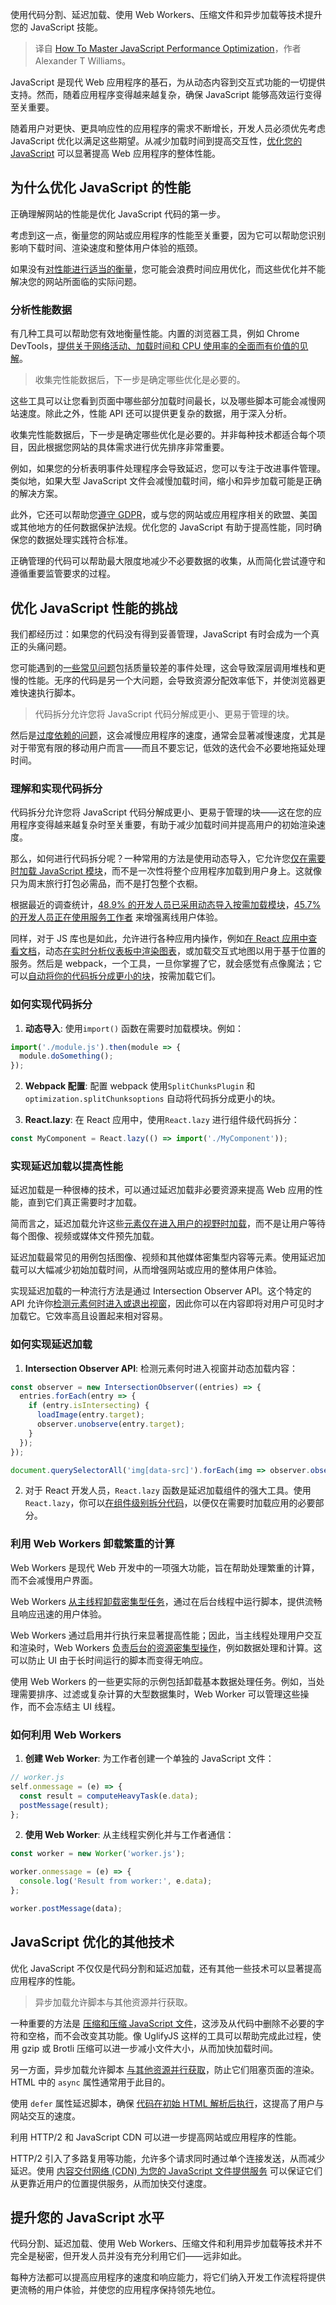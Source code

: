 
<!--
title: 如何精通JavaScript 能优化
cover: https://cdn.thenewstack.io/media/2024/07/7e117b67-vaibhav-nagare-tyorfzqokxg-unsplash.jpg
-->

使用代码分割、延迟加载、使用 Web Workers、压缩文件和异步加载等技术提升您的 JavaScript 技能。

> 译自 [How To Master JavaScript Performance Optimization](https://thenewstack.io/how-to-master-javascript-performance-optimization/)，作者 Alexander T Williams。

JavaScript 是现代 Web 应用程序的基石，为从动态内容到交互式功能的一切提供支持。然而，随着应用程序变得越来越复杂，确保 JavaScript 能够高效运行变得至关重要。

随着用户对更快、更具响应性的应用程序的需求不断增长，开发人员必须优先考虑 JavaScript 优化以满足这些期望。从减少加载时间到提高交互性，[优化您的 JavaScript](https://developer.mozilla.org/en-US/docs/Learn/Performance/JavaScript) 可以显著提高 Web 应用程序的整体性能。

## 为什么优化 JavaScript 的性能

正确理解网站的性能是优化 JavaScript 代码的第一步。

考虑到这一点，衡量您的网站或应用程序的性能至关重要，因为它可以帮助您识别影响下载时间、渲染速度和整体用户体验的瓶颈。

如果没有[对性能进行适当的衡量](https://thenewstack.io/4-ways-to-measure-your-software-delivery-performance/)，您可能会浪费时间应用优化，而这些优化并不能解决您的网站所面临的实际问题。

### 分析性能数据

有几种工具可以帮助您有效地衡量性能。内置的浏览器工具，例如 Chrome DevTools，[提供关于网络活动、加载时间和 CPU 使用率的全面而有价值的见解](https://developer.chrome.com/docs/devtools/console/understand-messages)。

> 收集完性能数据后，下一步是确定哪些优化是必要的。

这些工具可以让您看到页面中哪些部分加载时间最长，以及哪些脚本可能会减慢网站速度。除此之外，性能 API 还可以提供更复杂的数据，用于深入分析。

收集完性能数据后，下一步是确定哪些优化是必要的。并非每种技术都适合每个项目，因此根据您网站的具体需求进行优先排序非常重要。

例如，如果您的分析表明事件处理程序会导致延迟，您可以专注于改进事件管理。类似地，如果大型 JavaScript 文件会减慢加载时间，缩小和异步加载可能是正确的解决方案。

此外，它还可以帮助您[遵守 GDPR](https://upsun.com/blog/gdpr-compliance-everywhere/)，或与您的网站或应用程序相关的欧盟、美国或其他地方的任何数据保护法规。优化您的 JavaScript 有助于提高性能，同时确保您的数据处理实践符合标准。

正确管理的代码可以帮助最大限度地减少不必要数据的收集，从而简化尝试遵守和遵循重要监管要求的过程。

## 优化 JavaScript 性能的挑战

我们都经历过：如果您的代码没有得到妥善管理，JavaScript 有时会成为一个真正的头痛问题。

您可能遇到的[一些常见问题](https://thenewstack.io/too-much-javascript-why-the-frontend-needs-to-build-better/)包括质量较差的事件处理，这会导致深层调用堆栈和更慢的性能。无序的代码是另一个大问题，会导致资源分配效率低下，并使浏览器更难快速执行脚本。

> 代码拆分允许您将 JavaScript 代码分解成更小、更易于管理的块。

然后是[过度依赖的问题](https://thenewstack.io/a-guide-to-software-dependencies/)，这会减慢应用程序的速度，通常会显著减慢速度，尤其是对于带宽有限的移动用户而言——而且不要忘记，低效的迭代会不必要地拖延处理时间。

### 理解和实现代码拆分

代码拆分允许您将 JavaScript 代码分解成更小、更易于管理的块——这在您的应用程序变得越来越复杂时至关重要，有助于减少加载时间并提高用户的初始渲染速度。

那么，如何进行代码拆分呢？一种常用的方法是使用动态导入，它允许您[仅在需要时加载 JavaScript 模块](https://thenewstack.io/5-ways-javascript-is-improving-modules-for-developers/)，而不是一次性将整个应用程序加载到用户身上。这就像只为周末旅行打包必需品，而不是打包整个衣橱。

根据最近的调查统计，[48.9% 的开发人员已采用动态导入按需加载模块](https://marketsplash.com/javascript-statistics/)，[45.7% 的开发人员正在使用服务工作者](https://developer.mozilla.org/en-US/docs/Web/API/Service_Worker_API/Using_Service_Workers) 来增强离线用户体验。

同样，对于 JS 库也是如此，允许进行各种应用内操作，例如[在 React 应用中查看文档](http://apryse.com/blog/webviewer/how-view-documents-in-a-react-app)，动态[在实时分析仪表板中渲染图表](https://stackoverflow.com/questions/44248930/how-to-get-realtime-data)，或加载交互式地图以用于基于位置的服务。然后是 webpack，一个工具，一旦你掌握了它，就会感觉有点像魔法；它可以[自动将你的代码拆分成更小的块](https://thenewstack.io/airbnb-moves-from-webpack-to-metro-enjoys-shorter-build-times/)，按需加载它们。

### 如何实现代码拆分

1. **动态导入**: 使用`import()`
函数在需要时加载模块。例如：

```javascript
import('./module.js').then(module => {
  module.doSomething();
});
```

2. **Webpack 配置**: 配置 webpack 使用`SplitChunksPlugin` 和`optimization.splitChunksoptions` 自动将代码拆分成更小的块。
  
3. **React.lazy**: 在 React 应用中，使用`React.lazy`
进行组件级代码拆分：

```javascript
const MyComponent = React.lazy(() => import('./MyComponent'));
```

### 实现延迟加载以提高性能

延迟加载是一种很棒的技术，可以通过延迟加载非必要资源来提高 Web 应用的性能，直到它们真正需要时才加载。

简而言之，延迟加载允许这些[元素仅在进入用户的视野时加载](https://www.hotjar.com/blog/importance-of-lazy-loading-content/)，而不是让用户等待每个图像、视频或媒体文件预先加载。

延迟加载最常见的用例包括图像、视频和其他媒体密集型内容等元素。使用延迟加载可以大幅减少初始加载时间，从而增强网站或应用的整体用户体验。

实现延迟加载的一种流行方法是通过 Intersection Observer API。这个特定的 API 允许你[检测元素何时进入或退出视窗](https://stackoverflow.com/questions/53306419/intersection-observer-when-element-leaves-the-viewport)，因此你可以在内容即将对用户可见时才加载它。它效率高且设置起来相对容易。

### 如何实现延迟加载

1. **Intersection Observer API**: 检测元素何时进入视窗并动态加载内容：

```javascript
const observer = new IntersectionObserver((entries) => {
  entries.forEach(entry => {
    if (entry.isIntersecting) {
      loadImage(entry.target);
      observer.unobserve(entry.target);
    }
  });
});

document.querySelectorAll('img[data-src]').forEach(img => observer.observe(img));
```

2. 对于 React 开发人员，`React.lazy` 函数是延迟加载组件的强大工具。使用`React.lazy`，你可以[在组件级别拆分代码](https://legacy.reactjs.org/docs/code-splitting.html)，以便仅在需要时加载应用的必要部分。


### 利用 Web Workers 卸载繁重的计算

Web Workers 是现代 Web 开发中的一项强大功能，旨在帮助处理繁重的计算，而不会减慢用户界面。

Web Workers [从主线程卸载密集型任务](https://web.dev/learn/performance/web-worker-overview)，通过在后台线程中运行脚本，提供流畅且响应迅速的用户体验。

Web Workers 通过启用并行执行来显著提高性能；因此，当主线程处理用户交互和渲染时，Web Workers [负责后台的资源密集型操作](https://thenewstack.io/leveraging-web-workers-to-safely-store-access-tokens/)，例如数据处理和计算。这可以防止 UI 由于长时间运行的脚本而变得无响应。

使用 Web Workers 的一些更实际的示例包括卸载基本数据处理任务。例如，当处理需要排序、过滤或复杂计算的大型数据集时，Web Worker 可以管理这些操作，而不会冻结主 UI 线程。

### 如何利用 Web Workers

1. **创建 Web Worker**: 为工作者创建一个单独的 JavaScript 文件：

```javascript
// worker.js
self.onmessage = (e) => {
  const result = computeHeavyTask(e.data);
  postMessage(result);
};
```

2. **使用 Web Worker**: 从主线程实例化并与工作者通信：

```javascript
const worker = new Worker('worker.js');

worker.onmessage = (e) => {
  console.log('Result from worker:', e.data);
};

worker.postMessage(data);
```
## JavaScript 优化的其他技术

优化 JavaScript 不仅仅是代码分割和延迟加载，还有其他一些技术可以显著提高应用程序的性能。

> 异步加载允许脚本与其他资源并行获取。

一种重要的方法是 [压缩和压缩 JavaScript 文件](https://thenewstack.io/the-architects-guide-to-data-and-file-formats/)，这涉及从代码中删除不必要的字符和空格，而不会改变其功能。像 UglifyJS 这样的工具可以帮助完成此过程，使用 gzip 或 Brotli 压缩可以进一步减小文件大小，从而加快加载时间。

另一方面，异步加载允许脚本 [与其他资源并行获取](https://stackoverflow.com/questions/47344897/what-does-synchronous-vs-asynchronous-loading-mean)，防止它们阻塞页面的渲染。HTML 中的 `async` 属性通常用于此目的。

使用 `defer` 属性延迟脚本，确保 [代码在初始 HTML 解析后执行](https://stackoverflow.com/questions/51092203/how-to-execute-javascript-after-html-and-javascript-has-been-parsed-but-not-any)，这提高了用户与网站交互的速度。

利用 HTTP/2 和 JavaScript CDN 可以进一步提高网站或应用程序的性能。

HTTP/2 引入了多路复用等功能，允许多个请求同时通过单个连接发送，从而减少延迟。使用 [内容交付网络 (CDN) 为您的 JavaScript 文件提供服务](https://stackoverflow.com/questions/59182642/how-to-choose-a-cdn-to-load-javascript-css-libraries) 可以保证它们从更靠近用户的位置提供服务，从而加快交付速度。

## 提升您的 JavaScript 水平

代码分割、延迟加载、使用 Web Workers、压缩文件和利用异步加载等技术并不完全是秘密，但开发人员并没有充分利用它们——远非如此。

每种方法都可以提高应用程序的速度和响应能力，将它们纳入开发工作流程将提供更流畅的用户体验，并使您的应用程序保持领先地位。
